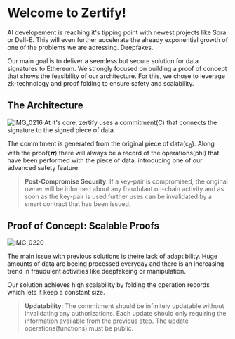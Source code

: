 # **Welcome to Zertify!**


AI developement is reaching it's tipping point with newest projects like Sora or Dall-E. This will even further accelerate the already exponential growth of one of the problems we are adressing. Deepfakes. 

Our main goal is to deliver a seemless but secure solution for data signatures to Ethereum. We strongly focused on building a proof of concept that shows the feasibility of our architecture. For this, we chose to leverage zk-technology and proof folding to ensure safety and scalability. 


## **The Architecture**
![IMG_0216](https://github.com/LucasAschenbach/content-commitment-protocol/assets/158106595/7c0ee3c7-2abf-49c9-8857-ab4e3ca1fda3)
At it's core, zertify uses a commitment(C) that connects the signature to the signed piece of data. 

The commitment is generated from the original piece of data(c<sub>0</sub>). Along with the proof(𝞹) there will always be a record of the operations(phi) that have been performed with the piece of data. introducing one of our advanced safety feature.

>**Post-Compromise Security**: If a key-pair is compromised, the original owner will be informed about any fraudulant on-chain activity and as soon as the key-pair is used further uses can be invalidated by a smart contract that has been issued.
 
## **Proof of Concept: Scalable Proofs**
![IMG_0220](https://github.com/LucasAschenbach/content-commitment-protocol/assets/158106595/4e30d8ac-3c9d-4c78-a752-634a751e6080)  

The main issue with previous solutions is theire lack of adaptibility. Huge amounts of data are beeing processed everyday and there is an increasing trend in fraudulent activities like deepfakeing or manipulation. 

Our solution achieves high scalability by folding the operation records which lets it keep a constant size.

>**Updatability**: The commitment should be infinitely updatable without invalidating any authorizations. Each update should only requiring the information available from the previous step. The update operations(functions) must be public. 

